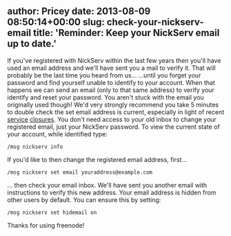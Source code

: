 author: Pricey
date: 2013-08-09 08:50:14+00:00
slug: check-your-nickserv-email
title: 'Reminder: Keep your NickServ email up to date.'
---

If you've registered with NickServ within the last few years then you'll have used an email address and we'll have sent you a mail to verify it. That will probably be the last time you heard from us...
...until you forget your password and find yourself unable to identify to your account. When that happens we can send an email (only to that same address) to verify your identify and reset your password.
You aren't stuck with the email you originally used though! We'd very strongly recommend you take 5 minutes to double check the set email address is current, especially in light of recent [service](http://www.theguardian.com/technology/2013/aug/08/lavabit-email-shut-down-edward-snowden) [closures](http://silentcircle.wordpress.com/2013/08/09/to-our-customers/). You don't need access to your old inbox to change your registered email, just your NickServ password.
To view the current state of your account, while identified type:

    
    /msg nickserv info


If you'd like to then change the registered email address, first...

    
    /msg nickserv set email youraddress@example.com


... then check your email inbox. We'll have sent you another email with instructions to verify this new address.
Your email address is hidden from other users by default. You can ensure this by setting:

    
    /msg nickserv set hidemail on


Thanks for using freenode!
